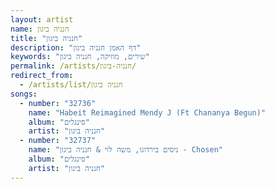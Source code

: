 ```yaml
---
layout: artist
name: חנניה ביגון
title: "חנניה ביגון"
description: "דף האמן חנניה ביגון"
keywords: "שירים, מוזיקה, חנניה ביגון"
permalink: /artists/חנניה-ביגון/
redirect_from:
  - /artists/list/חנניה ביגון
songs:
  - number: "32736"
    name: "Habeit Reimagined Mendy J (Ft Chananya Begun)"
    album: "סינגלים"
    artist: "חנניה ביגון"
  - number: "32737"
    name: "ניסים בירדוגו, משה לוי & חנניה ביגון - Chosen"
    album: "סינגלים"
    artist: "חנניה ביגון"
---
```

